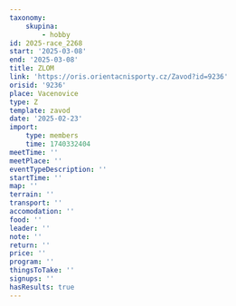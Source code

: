 ```yaml
---
taxonomy:
    skupina:
        - hobby
id: 2025-race_2268
start: '2025-03-08'
end: '2025-03-08'
title: ZLOM
link: 'https://oris.orientacnisporty.cz/Zavod?id=9236'
orisid: '9236'
place: Vacenovice
type: Z
template: zavod
date: '2025-02-23'
import:
    type: members
    time: 1740332404
meetTime: ''
meetPlace: ''
eventTypeDescription: ''
startTime: ''
map: ''
terrain: ''
transport: ''
accomodation: ''
food: ''
leader: ''
note: ''
return: ''
price: ''
program: ''
thingsToTake: ''
signups: ''
hasResults: true
---
```


